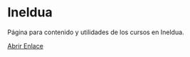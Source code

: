 Ineldua
=======

Página para contenido y utilidades de los cursos en Ineldua.

[Abrir Enlace](https://chesstrian.github.com/ineldua)

